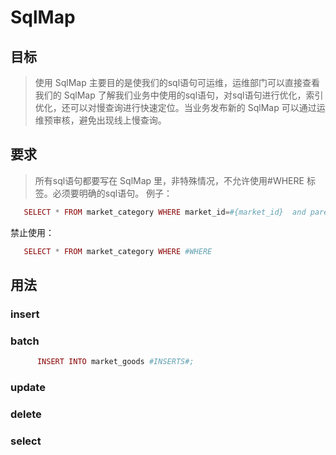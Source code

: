 # SqlMap


## 目标
> 使用 SqlMap 主要目的是使我们的sql语句可运维，运维部门可以直接查看我们的 SqlMap 了解我们业务中使用的sql语句，对sql语句进行优化，索引优化，还可以对慢查询进行快速定位。当业务发布新的 SqlMap 可以通过运维预审核，避免出现线上慢查询。


## 要求
> 所有sql语句都要写在 SqlMap 里，非特殊情况，不允许使用#WHERE 标签。必须要明确的sql语句。
> 例子：
``` php
   SELECT * FROM market_category WHERE market_id=#{market_id}  and parent_id= #{parent_id}  AND category_name= #{category_name}
```
禁止使用：
``` php
   SELECT * FROM market_category WHERE #WHERE
```

## 用法

### insert

### batch
``` php
      INSERT INTO market_goods #INSERTS#;
```      
### update

### delete

### select









